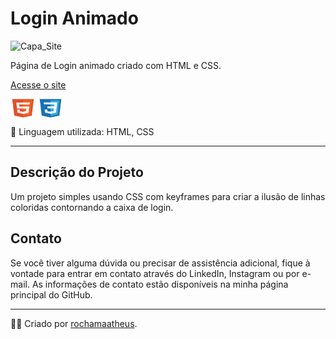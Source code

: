 # Login Animado

![Capa_Site](https://i.imgur.com/KaIxwsa.png)

Página de Login animado criado com HTML e CSS.

[Acesse o site](https://rochamaatheus.github.io/Login-Animado/)

<div>
  <img align="center" alt="Rocha-VUE" height="30" width="40" src="https://github.com/devicons/devicon/blob/master/icons/html5/html5-original.svg">
 <img align="center" alt="Rocha-VUE" height="30" width="40" src="https://github.com/devicons/devicon/blob/master/icons/css3/css3-original.svg">
</div>

🚀 Linguagem utilizada: HTML, CSS

---

## Descrição do Projeto

Um projeto simples usando CSS com keyframes para criar a ilusão de linhas coloridas contornando a caixa de login.

## Contato

Se você tiver alguma dúvida ou precisar de assistência adicional, fique à vontade para entrar em contato através do LinkedIn, Instagram ou por e-mail. As informações de contato estão disponíveis na minha página principal do GitHub.

---

👨‍💻 Criado por [rochamaatheus](https://github.com/rochamaatheus).
